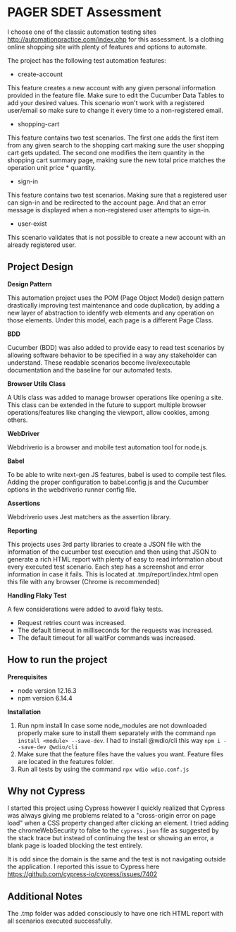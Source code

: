 # PAGER SDET Assessment
I choose one of the classic automation testing sites http://automationpractice.com/index.php for this assessment. Is a clothing
online shopping site with plenty of features and options to automate.

The project has the following test automation features:

* create-account

This feature creates a new account with any given personal information provided in the feature file. Make sure to edit the 
Cucumber Data Tables to add your desired values. This scenario won't work with a registered user/email so make sure to change it every time to a non-registered email.
 
* shopping-cart


This feature contains two test scenarios. The first one adds the first item from any given search to the shopping cart making sure the user shopping cart gets updated. The second one modifies the item quantity in the shopping cart summary page, making sure the new total price matches the operation unit price * quantity. 

* sign-in


This feature contains two test scenarios. Making sure that a registered user can sign-in and be redirected to the account page. And that an error message is displayed
when a non-registered user attempts to sign-in. 

* user-exist


This scenario validates that is not possible to create a new account with an already registered user.

## Project Design
**Design Pattern**


This automation project uses the POM (Page Object Model) design pattern drastically improving test maintenance and code duplication, by adding a new layer of abstraction to identify web elements and any operation on those elements. Under this model, each page is a different Page Class.

**BDD**


Cucumber (BDD) was also added to provide easy to read test scenarios by allowing software behavior to be specified in a way any stakeholder can understand. These readable scenarios become live/executable documentation and the baseline for our automated tests. 

**Browser Utils Class**


A Utils class was added to manage browser operations like opening a site. This class can be extended in the future to support multiple browser operations/features like changing the viewport, allow cookies, among others.

**WebDriver**


Webdriverio is a browser and mobile test automation tool for node.js.

**Babel**


To be able to write next-gen JS features, babel is used to compile test files. Adding the proper configuration to babel.config.js and the Cucumber options in the webdriverio runner config file.

**Assertions**


Webdriverio uses Jest matchers as the assertion library.

**Reporting**


This projects uses 3rd party libraries to create a JSON file with the information of the cucumber test execution and then using that JSON to generate a rich HTML report with plenty of easy to read information
about every executed test scenario. Each step has a screenshot and error information in case it fails. This is located at .tmp/report/index.html open this file with any browser (Chrome is recommended)

**Handling Flaky Test**


A few considerations were added to avoid flaky tests. 
- Request retries count was increased.
- The default timeout in milliseconds for the requests was increased.
- The default timeout for all waitFor commands was increased.

## How to run the project

**Prerequisites**

* node version 12.16.3
* npm version 6.14.4

**Installation**


1. Run npm install In case some node_modules are not downloaded properly make sure to install them separately with the command `npm install <module> --save-dev`. I had to install @wdio/cli this way `npm i --save-dev @wdio/cli`
2. Make sure that the feature files have the values you want. Feature files are located in the features folder.
3. Run all tests by using the command `npx wdio wdio.conf.js`

## Why not Cypress
I started this project using Cypress however I quickly realized that Cypress was always giving me problems related to a "cross-origin error on page load"
when a CSS property changed after clicking an element. I tried adding the chromeWebSecurity to false to the `cypress.json` file as suggested by the stack trace but instead of continuing the test or showing an error, a blank page is loaded blocking the test entirely.

It is odd since the domain is the same and the test is not navigating outside the application. I reported this issue to Cypress here https://github.com/cypress-io/cypress/issues/7402

## Additional Notes
The .tmp folder was added consciously to have one rich HTML report with all scenarios executed successfully.  
